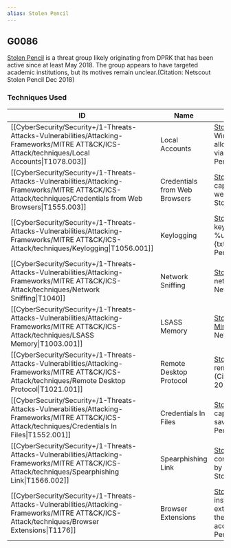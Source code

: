 ```yaml
---
alias: Stolen Pencil
---
```


## G0086

[Stolen Pencil](https://attack.mitre.org/groups/G0086) is a threat group likely originating from DPRK that has been active since at least May 2018. The group appears to have targeted academic institutions, but its motives remain unclear.(Citation: Netscout Stolen Pencil Dec 2018)


### Techniques Used

| ID | Name | Use |
| --- | --- | --- |
| [[CyberSecurity/Security+/1-Threats-Attacks-Vulnerabilities/Attacking-Frameworks/MITRE ATT&CK/ICS-Attack/techniques/Local Accounts\|T1078.003]] | Local Accounts | [Stolen Pencil](https://attack.mitre.org/groups/G0086) has a tool to add a Windows admin account in order to allow them to ensure continued access via RDP. (Citation: Netscout Stolen Pencil Dec 2018) |
| [[CyberSecurity/Security+/1-Threats-Attacks-Vulnerabilities/Attacking-Frameworks/MITRE ATT&CK/ICS-Attack/techniques/Credentials from Web Browsers\|T1555.003]] | Credentials from Web Browsers | [Stolen Pencil](https://attack.mitre.org/groups/G0086) has used tools that are capable of obtaining credentials from web browsers.(Citation: Netscout Stolen Pencil Dec 2018) |
| [[CyberSecurity/Security+/1-Threats-Attacks-Vulnerabilities/Attacking-Frameworks/MITRE ATT&CK/ICS-Attack/techniques/Keylogging\|T1056.001]] | Keylogging | [Stolen Pencil](https://attack.mitre.org/groups/G0086) has a tool to log keystrokes to %userprofile%\appdata\roaming\apach.{txt,log}. (Citation: Netscout Stolen Pencil Dec 2018) |
| [[CyberSecurity/Security+/1-Threats-Attacks-Vulnerabilities/Attacking-Frameworks/MITRE ATT&CK/ICS-Attack/techniques/Network Sniffing\|T1040]] | Network Sniffing | [Stolen Pencil](https://attack.mitre.org/groups/G0086) has a tool to sniff the network for passwords. (Citation: Netscout Stolen Pencil Dec 2018) |
| [[CyberSecurity/Security+/1-Threats-Attacks-Vulnerabilities/Attacking-Frameworks/MITRE ATT&CK/ICS-Attack/techniques/LSASS Memory\|T1003.001]] | LSASS Memory | [Stolen Pencil](https://attack.mitre.org/groups/G0086) gathers credentials using [Mimikatz](https://attack.mitre.org/software/S0002) and Procdump. (Citation: Netscout Stolen Pencil Dec 2018) |
| [[CyberSecurity/Security+/1-Threats-Attacks-Vulnerabilities/Attacking-Frameworks/MITRE ATT&CK/ICS-Attack/techniques/Remote Desktop Protocol\|T1021.001]] | Remote Desktop Protocol | [Stolen Pencil](https://attack.mitre.org/groups/G0086) utilized RDP for direct remote point-and-click access. (Citation: Netscout Stolen Pencil Dec 2018) |
| [[CyberSecurity/Security+/1-Threats-Attacks-Vulnerabilities/Attacking-Frameworks/MITRE ATT&CK/ICS-Attack/techniques/Credentials In Files\|T1552.001]] | Credentials In Files | [Stolen Pencil](https://attack.mitre.org/groups/G0086) has used tools that are capable of obtaining credentials from saved mail.(Citation: Netscout Stolen Pencil Dec 2018) |
| [[CyberSecurity/Security+/1-Threats-Attacks-Vulnerabilities/Attacking-Frameworks/MITRE ATT&CK/ICS-Attack/techniques/Spearphishing Link\|T1566.002]] | Spearphishing Link | [Stolen Pencil](https://attack.mitre.org/groups/G0086) sent spearphishing emails containing links to domains controlled by the threat actor.(Citation: Netscout Stolen Pencil Dec 2018) |
| [[CyberSecurity/Security+/1-Threats-Attacks-Vulnerabilities/Attacking-Frameworks/MITRE ATT&CK/ICS-Attack/techniques/Browser Extensions\|T1176]] | Browser Extensions | [Stolen Pencil](https://attack.mitre.org/groups/G0086) victims are prompted to install malicious Google Chrome extensions which gave the threat actor the ability to read data from any website accessed. (Citation: Netscout Stolen Pencil Dec 2018) |
